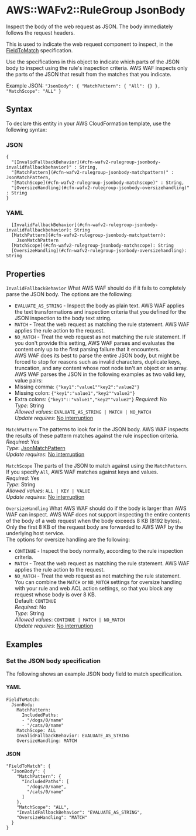 # AWS::WAFv2::RuleGroup JsonBody<a name="aws-properties-wafv2-rulegroup-jsonbody"></a>

Inspect the body of the web request as JSON\. The body immediately follows the request headers\.

This is used to indicate the web request component to inspect, in the [FieldToMatch](https://docs.aws.amazon.com/AWSCloudFormation/latest/UserGuide/aws-properties-wafv2-rulegroup-xssmatchstatement.html#cfn-wafv2-rulegroup-xssmatchstatement-fieldtomatch) specification\.

Use the specifications in this object to indicate which parts of the JSON body to inspect using the rule's inspection criteria\. AWS WAF inspects only the parts of the JSON that result from the matches that you indicate\.

Example JSON: `"JsonBody": { "MatchPattern": { "All": {} }, "MatchScope": "ALL" }`

## Syntax<a name="aws-properties-wafv2-rulegroup-jsonbody-syntax"></a>

To declare this entity in your AWS CloudFormation template, use the following syntax:

### JSON<a name="aws-properties-wafv2-rulegroup-jsonbody-syntax.json"></a>

```
{
  "[InvalidFallbackBehavior](#cfn-wafv2-rulegroup-jsonbody-invalidfallbackbehavior)" : String,
  "[MatchPattern](#cfn-wafv2-rulegroup-jsonbody-matchpattern)" : JsonMatchPattern,
  "[MatchScope](#cfn-wafv2-rulegroup-jsonbody-matchscope)" : String,
  "[OversizeHandling](#cfn-wafv2-rulegroup-jsonbody-oversizehandling)" : String
}
```

### YAML<a name="aws-properties-wafv2-rulegroup-jsonbody-syntax.yaml"></a>

```
  [InvalidFallbackBehavior](#cfn-wafv2-rulegroup-jsonbody-invalidfallbackbehavior): String
  [MatchPattern](#cfn-wafv2-rulegroup-jsonbody-matchpattern):
    JsonMatchPattern
  [MatchScope](#cfn-wafv2-rulegroup-jsonbody-matchscope): String
  [OversizeHandling](#cfn-wafv2-rulegroup-jsonbody-oversizehandling): String
```

## Properties<a name="aws-properties-wafv2-rulegroup-jsonbody-properties"></a>

`InvalidFallbackBehavior` <a name="cfn-wafv2-rulegroup-jsonbody-invalidfallbackbehavior"></a>
What AWS WAF should do if it fails to completely parse the JSON body\. The options are the following:

- `EVALUATE_AS_STRING` \- Inspect the body as plain text\. AWS WAF applies the text transformations and inspection criteria that you defined for the JSON inspection to the body text string\.
- `MATCH` \- Treat the web request as matching the rule statement\. AWS WAF applies the rule action to the request\.
- `NO_MATCH` \- Treat the web request as not matching the rule statement\.
  If you don't provide this setting, AWS WAF parses and evaluates the content only up to the first parsing failure that it encounters\.  
   AWS WAF does its best to parse the entire JSON body, but might be forced to stop for reasons such as invalid characters, duplicate keys, truncation, and any content whose root node isn't an object or an array\.  
   AWS WAF parses the JSON in the following examples as two valid key, value pairs:
- Missing comma: `{"key1":"value1""key2":"value2"}`
- Missing colon: `{"key1":"value1","key2""value2"}`
- Extra colons: `{"key1"::"value1","key2""value2"}`
  _Required_: No  
  _Type_: String  
  _Allowed values_: `EVALUATE_AS_STRING | MATCH | NO_MATCH`  
  _Update requires_: [No interruption](https://docs.aws.amazon.com/AWSCloudFormation/latest/UserGuide/using-cfn-updating-stacks-update-behaviors.html#update-no-interrupt)

`MatchPattern` <a name="cfn-wafv2-rulegroup-jsonbody-matchpattern"></a>
The patterns to look for in the JSON body\. AWS WAF inspects the results of these pattern matches against the rule inspection criteria\.  
_Required_: Yes  
_Type_: [JsonMatchPattern](aws-properties-wafv2-rulegroup-jsonmatchpattern.md)  
_Update requires_: [No interruption](https://docs.aws.amazon.com/AWSCloudFormation/latest/UserGuide/using-cfn-updating-stacks-update-behaviors.html#update-no-interrupt)

`MatchScope` <a name="cfn-wafv2-rulegroup-jsonbody-matchscope"></a>
The parts of the JSON to match against using the `MatchPattern`\. If you specify `All`, AWS WAF matches against keys and values\.  
_Required_: Yes  
_Type_: String  
_Allowed values_: `ALL | KEY | VALUE`  
_Update requires_: [No interruption](https://docs.aws.amazon.com/AWSCloudFormation/latest/UserGuide/using-cfn-updating-stacks-update-behaviors.html#update-no-interrupt)

`OversizeHandling` <a name="cfn-wafv2-rulegroup-jsonbody-oversizehandling"></a>
What AWS WAF should do if the body is larger than AWS WAF can inspect\. AWS WAF does not support inspecting the entire contents of the body of a web request when the body exceeds 8 KB \(8192 bytes\)\. Only the first 8 KB of the request body are forwarded to AWS WAF by the underlying host service\.  
The options for oversize handling are the following:

- `CONTINUE` \- Inspect the body normally, according to the rule inspection criteria\.
- `MATCH` \- Treat the web request as matching the rule statement\. AWS WAF applies the rule action to the request\.
- `NO_MATCH` \- Treat the web request as not matching the rule statement\.
  You can combine the `MATCH` or `NO_MATCH` settings for oversize handling with your rule and web ACL action settings, so that you block any request whose body is over 8 KB\.  
  Default: `CONTINUE`  
  _Required_: No  
  _Type_: String  
  _Allowed values_: `CONTINUE | MATCH | NO_MATCH`  
  _Update requires_: [No interruption](https://docs.aws.amazon.com/AWSCloudFormation/latest/UserGuide/using-cfn-updating-stacks-update-behaviors.html#update-no-interrupt)

## Examples<a name="aws-properties-wafv2-rulegroup-jsonbody--examples"></a>

### Set the JSON body specification<a name="aws-properties-wafv2-rulegroup-jsonbody--examples--Set_the_JSON_body_specification_"></a>

The following shows an example JSON body field to match specification\.

#### YAML<a name="aws-properties-wafv2-rulegroup-jsonbody--examples--Set_the_JSON_body_specification_--yaml"></a>

```
FieldToMatch:
  JsonBody:
    MatchPattern:
      IncludedPaths:
      - "/dogs/0/name"
      - "/cats/0/name"
    MatchScope: ALL
    InvalidFallbackBehavior: EVALUATE_AS_STRING
    OversizeHandling: MATCH
```

#### JSON<a name="aws-properties-wafv2-rulegroup-jsonbody--examples--Set_the_JSON_body_specification_--json"></a>

```
"FieldToMatch": {
  "JsonBody": {
    "MatchPattern": {
      "IncludedPaths": [
        "/dogs/0/name",
        "/cats/0/name"
      ]
    },
    "MatchScope": "ALL",
    "InvalidFallbackBehavior": "EVALUATE_AS_STRING",
    "OversizeHandling": "MATCH"
  }
}
```
